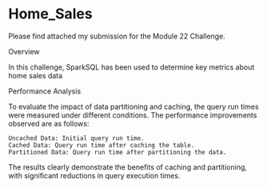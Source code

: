 # Home_Sales

Please find attached my submission for the Module 22 Challenge.


Overview

In this challenge, SparkSQL has been used to determine key metrics about home sales data

Performance Analysis

To evaluate the impact of data partitioning and caching, the query run times were measured under different conditions. The performance improvements observed are as follows:

    Uncached Data: Initial query run time.
    Cached Data: Query run time after caching the table.
    Partitioned Data: Query run time after partitioning the data.

The results clearly demonstrate the benefits of caching and partitioning, with significant reductions in query execution times.


